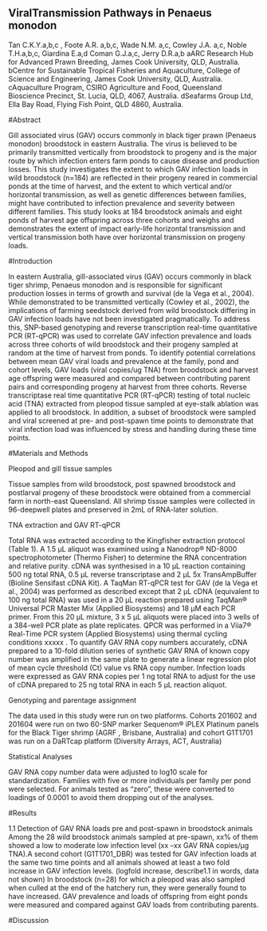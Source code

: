 ## ViralTransmission Pathways in Penaeus monodon

Tan C.K.Y.a,b,c , Foote A.R. a,b,c, Wade N.M. a,c, Cowley J.A. a,c, Noble T.H.a,b,c, Giardina E.a,d Coman G.J.a,c, Jerry D.R.a,b
aARC Research Hub for Advanced Prawn Breeding, James Cook University, QLD, Australia.
bCentre for Sustainable Tropical Fisheries and Aquaculture, College of Science and Engineering, James Cook University, QLD, Australia.
cAquaculture Program, CSIRO Agriculture and Food, Queensland Bioscience Precinct, St. Lucia, QLD, 4067, Australia.
dSeafarms Group Ltd, Ella Bay Road, Flying Fish Point, QLD 4860, Australia.

#Abstract

Gill associated virus (GAV) occurs commonly in black tiger prawn (Penaeus monodon) broodstock in eastern Australia. The virus is believed to be primarily transmitted vertically from broodstock to progeny and is the major route by which infection enters farm ponds to cause disease and production losses. This study investigates the extent to which GAV infection loads in wild broodstock (n=184) are reflected in their progeny reared in commercial ponds at the time of harvest, and the extent to which vertical and/or horizontal transmission, as well as genetic differences between families, might have contributed to infection prevalence and severity between different families. This study looks at 184 broodstock animals and eight ponds of harvest age offspring across three cohorts and weighs and demonstrates the extent of impact early-life horizontal transmission and vertical transmission both have over horizontal transmission on progeny loads.


#Introduction

In eastern Australia, gill-associated virus (GAV) occurs commonly in black tiger shrimp, Penaeus monodon and is responsible for significant production losses in terms of growth and survival (de la Vega et al., 2004). While demonstrated to be transmitted vertically (Cowley et al., 2002), the implications of farming seedstock derived from wild broodstock differing in GAV infection loads have not been investigated pragmatically. To address this, SNP-based genotyping and reverse transcription real-time quantitative PCR (RT-qPCR) was used to correlate GAV infection prevalence and loads across three cohorts of wild broodstock and their progeny sampled at random at the time of harvest from ponds. 
To identify potential correlations between mean GAV viral loads and prevalence at the family, pond and cohort levels, GAV loads (viral copies/ug TNA) from broodstock and harvest age offspring were measured and compared between contributing parent pairs and corresponding progeny at harvest from three cohorts. Reverse transcriptase real time quantitative PCR (RT-qPCR) testing of total nucleic acid (TNA) extracted from pleopod tissue sampled at eye-stalk ablation was applied to all broodstock. In addition, a subset of broodstock were sampled and viral screened at pre- and post-spawn time points to demonstrate that viral infection load was influenced by stress and handling during these time points.


#Materials and Methods

Pleopod and gill tissue samples

Tissue samples from wild broodstock, post spawned broodstock and postlarval progeny of these broodstock were obtained from a commercial farm in north-east Queensland. All shrimp tissue samples were collected in 96-deepwell plates and preserved in 2mL of RNA-later solution.

TNA extraction and GAV RT-qPCR

Total RNA was extracted according to the Kingfisher extraction protocol (Table 1). A 1.5 µL aliquot was examined using a Nanodrop® ND-8000 spectrophotometer (Thermo Fisher) to determine the RNA concentration and relative purity. cDNA was synthesised in a 10 μL reaction containing 500 ng total RNA, 0.5 μL reverse transcriptase and 2 μL 5x TransAmpBuffer (Bioline Sensifast cDNA Kit). A TaqMan RT-qPCR test for GAV (de la Vega et al., 2004) was performed as described except that 2 µL cDNA (equivalent to 100 ng total RNA) was used in a 20 µL reaction prepared using TaqMan® Universal PCR Master Mix (Applied Biosystems) and 18 µM each PCR primer. From this 20 µL mixture, 3 x 5 µL aliquots were placed into 3 wells of a 384-well PCR plate as plate replicates. QPCR was performed in a Viia7® Real-Time PCR system (Applied Biosystems) using thermal cycling conditions xxxxx . To quantify GAV RNA copy numbers accurately, cDNA prepared to a 10-fold dilution series of synthetic GAV RNA of known copy number was amplified in the same plate to generate a linear regression plot of mean cycle threshold (Ct) value vs RNA copy number. Infection loads were expressed as GAV RNA copies per 1 ng total RNA to adjust for the use of cDNA prepared to 25 ng total RNA in each 5 µL reaction aliquot.

Genotyping and parentage assignment

The data used in this study were run on two platforms. Cohorts 201602 and 201604 were run on two 60-SNP marker Sequenom® iPLEX Platinum panels for the Black Tiger shrimp (AGRF , Brisbane, Australia) and cohort G1T1701 was run on a DaRTcap platform (Diversity Arrays, ACT, Australia)

Statistical Analyses

GAV RNA copy number data were adjusted to log10 scale for standardization. Families with five or more individuals per family per pond were selected. For animals tested as “zero”, these were converted to loadings of 0.0001 to avoid them dropping out of the analyses. 


#Results

1.1 Detection of GAV RNA loads pre and post-spawn in broodstock animals
Among the 28 wild broodstock animals sampled at pre-spawn, xx% of them showed a low to moderate low infection level (xx –xx GAV RNA copies/µg TNA).A second cohort (G1T1701_DBR) was tested for GAV infection loads at the same two time points and all animals showed at least a two fold increase in GAV infection levels. (logfold increase, describe1.1 in words, data not shown)
In broodstock (n=28) for which a pleopod was also sampled when culled at the end of the hatchery run, they were generally found to have increased.  GAV prevalence and loads of offspring from eight ponds were measured and compared against GAV loads from contributing parents.


#Discussion